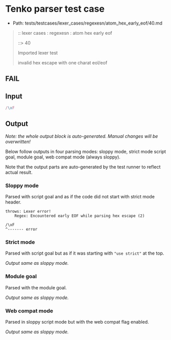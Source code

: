 # Tenko parser test case

- Path: tests/testcases/lexer_cases/regexesn/atom_hex_early_eof/40.md

> :: lexer cases : regexesn : atom hex early eof
>
> ::> 40
>
> Imported lexer test
>
> invalid hex escape with one charat eol/eof

## FAIL

## Input

`````js
/\xF
`````

## Output

_Note: the whole output block is auto-generated. Manual changes will be overwritten!_

Below follow outputs in four parsing modes: sloppy mode, strict mode script goal, module goal, web compat mode (always sloppy).

Note that the output parts are auto-generated by the test runner to reflect actual result.

### Sloppy mode

Parsed with script goal and as if the code did not start with strict mode header.

`````
throws: Lexer error!
    Regex: Encountered early EOF while parsing hex escape (2)

/\xF
^------- error
`````

### Strict mode

Parsed with script goal but as if it was starting with `"use strict"` at the top.

_Output same as sloppy mode._

### Module goal

Parsed with the module goal.

_Output same as sloppy mode._

### Web compat mode

Parsed in sloppy script mode but with the web compat flag enabled.

_Output same as sloppy mode._
